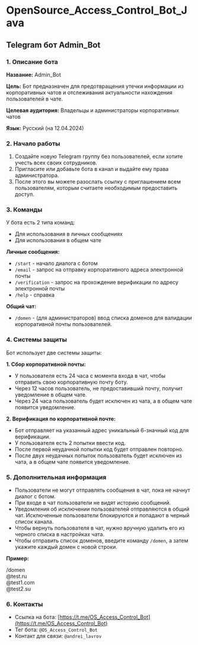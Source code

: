 # OpenSource_Access_Control_Bot_Java
## Telegram бот Admin_Bot

### 1. Описание бота

**Название:** Admin_Bot

**Цель:**  Бот предназначен для предотвращения утечки информации из корпоративных чатов и отслеживания актуальности нахождения пользователей в чате.

**Целевая аудитория:** Владельцы и администраторы корпоративных чатов

**Язык:** Русский (на 12.04.2024)

### 2. Начало работы

1. Создайте новую Telegram группу без пользователей, если хотите учесть всех своих сотрудников.
2. Пригласите или добавьте бота в канал и выдайте ему права администратора.
3. После этого вы можете разослать ссылку с приглашением всем пользователям, которым считаете необходимым предоставить доступ.

### 3. Команды

У бота есть 2 типа команд:

* Для использования в личных сообщениях
* Для использования в общем чате

**Личные сообщения:**

* `/start` - начало диалога с ботом
* `/email` - запрос на отправку корпоративного адреса электронной почты
* `/verification` - запрос на прохождение верификации по адресу электронной почты
* `/help` - справка

**Общий чат:**

* `/domen` - (для администраторов) ввод списка доменов для валидации корпоративной почты пользователей.

### 4. Системы защиты

Бот использует две системы защиты:

**1. Сбор корпоративной почты:**

* У пользователя есть 24 часа с момента входа в чат, чтобы отправить свою корпоративную почту боту.
* Через 12 часов пользователь, не предоставивший почту, получит уведомление в общем чате.
* Через 24 часа пользователь будет исключен из чата, а в общем чате появится уведомление.

**2. Верификация по корпоративной почте:**

* Бот отправляет на указанный адрес уникальный 6-значный код для верификации.
* У пользователя есть 2 попытки ввести код.
* После первой неудачной попытки код будет отправлен повторно.
* После двух неудачных попыток пользователь будет исключен из чата, а в общем чате появится уведомление.

### 5. Дополнительная информация

* Пользователи не могут отправлять сообщения в чат, пока не начнут диалог с ботом.
* При входе в чат пользователи не видят историю сообщений.
* Уведомления об исключении пользователей отправляются в общий чат. Исключенные пользователи блокируются и попадают в черный список канала.
* Чтобы вернуть пользователя в чат, нужно вручную удалить его из черного списка в настройках чата.
* Чтобы отправить список доменов, введите команду `/domen`, а затем укажите каждый домен с новой строки.

**Пример:**

/domen
<br> @test.ru
<br> @test1.com
<br> @test2.su


### 6. Контакты

* Ссылка на бота: [https://t.me/OS_Access_Control_Bot](https://t.me/OS_Access_Control_Bot)
* Тег бота: `@OS_Access_Control_Bot`
* Контакт для связи: `@andrei_lavrov`
